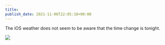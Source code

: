 ```yaml
---
title: 
publish_date: 2021-11-06T22:05:10+00:00
---
```


The iOS weather does not seem to be aware that the time change is tonight.

![](https://lukebouch-com.s3.us-west-004.backblazeb2.com/37/9553a6d0-7d43-4a8e-875c-5e38b7c57d5e.png)
